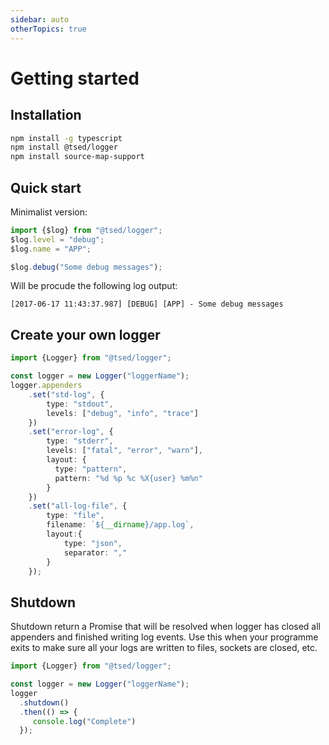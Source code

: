 ```yaml
---
sidebar: auto
otherTopics: true
---
```

# Getting started
## Installation

```bash
npm install -g typescript
npm install @tsed/logger
npm install source-map-support
```

## Quick start

Minimalist version:

```typescript
import {$log} from "@tsed/logger";
$log.level = "debug";
$log.name = "APP";

$log.debug("Some debug messages");
```
Will be procude the following log output:
```
[2017-06-17 11:43:37.987] [DEBUG] [APP] - Some debug messages
```

## Create your own logger

```typescript
import {Logger} from "@tsed/logger";

const logger = new Logger("loggerName");
logger.appenders
    .set("std-log", {
        type: "stdout",
        levels: ["debug", "info", "trace"]
    })
    .set("error-log", {
        type: "stderr",
        levels: ["fatal", "error", "warn"],
        layout: {
          type: "pattern",
          pattern: "%d %p %c %X{user} %m%n"
        }
    })
    .set("all-log-file", {
        type: "file",
        filename: `${__dirname}/app.log`,
        layout:{
            type: "json",
            separator: ","
        }
    });
```

## Shutdown

Shutdown return a Promise that will be resolved when logger has closed all appenders and finished writing log events.
Use this when your programme exits to make sure all your logs are written to files, sockets are closed, etc.

```typescript
import {Logger} from "@tsed/logger";

const logger = new Logger("loggerName");
logger
  .shutdown()
  .then(() => {
     console.log("Complete")
  });
```
